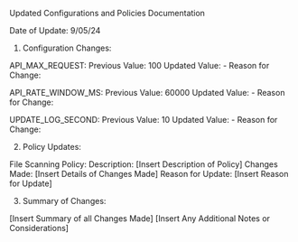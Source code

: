 Updated Configurations and Policies Documentation

Date of Update: 9/05/24

1. Configuration Changes:

API_MAX_REQUEST:
Previous Value: 100
Updated Value: -
Reason for Change: 

API_RATE_WINDOW_MS:
Previous Value: 60000
Updated Value: -
Reason for Change: 

UPDATE_LOG_SECOND:
Previous Value: 10
Updated Value: -
Reason for Change: 

2. Policy Updates:

File Scanning Policy:
Description: [Insert Description of Policy]
Changes Made: [Insert Details of Changes Made]
Reason for Update: [Insert Reason for Update]

3. Summary of Changes:

[Insert Summary of all Changes Made]
[Insert Any Additional Notes or Considerations]
